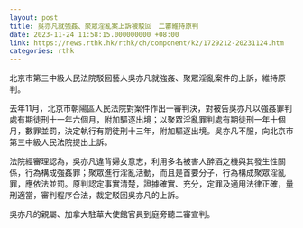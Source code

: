 ```yaml
---
layout: post
title: 吳亦凡就強姦、聚眾淫亂案上訴被駁回　二審維持原判
date: 2023-11-24 11:58:15.000000000 +08:00
link: https://news.rthk.hk/rthk/ch/component/k2/1729212-20231124.htm
categories: rthk
---
```


北京市第三中級人民法院駁回藝人吳亦凡就強姦、聚眾淫亂案件的上訴，維持原判。

去年11月，北京市朝陽區人民法院對案件作出一審判決，對被告吳亦凡以強姦罪判處有期徒刑十一年六個月，附加驅逐出境；以聚眾淫亂罪判處有期徒刑一年十個月，數罪並罰，決定執行有期徒刑十三年，附加驅逐出境。吳亦凡不服，向北京市第三中級人民法院提出上訴。

法院經審理認為，吳亦凡違背婦女意志，利用多名被害人醉酒之機與其發生性關係，行為構成強姦罪；聚眾進行淫亂活動，而且是首要分子，行為構成聚眾淫亂罪，應依法並罰。原判認定事實清楚，證據確實、充分，定罪及適用法律正確，量刑適當，審判程序合法，裁定駁回吳亦凡的上訴。

吳亦凡的親屬、加拿大駐華大使館官員到庭旁聽二審宣判。
